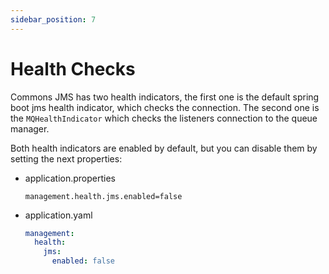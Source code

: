 ```yaml
---
sidebar_position: 7
---
```


# Health Checks

Commons JMS has two health indicators, the first one is the default spring boot jms health indicator, which checks the connection. The second one is the `MQHealthIndicator` which checks the listeners connection to the queue manager.

Both health indicators are enabled by default, but you can disable them by setting the next properties:

- application.properties
  ```properties
  management.health.jms.enabled=false
  ```
- application.yaml
  ```yaml
  management:
    health:
      jms:
        enabled: false
  ```